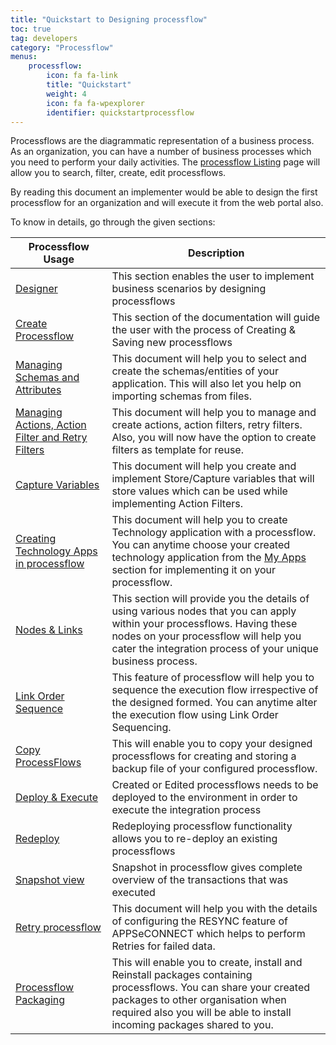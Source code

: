 ```yaml
---
title: "Quickstart to Designing processflow"
toc: true
tag: developers
category: "Processflow"
menus: 
    processflow:
        icon: fa fa-link
        title: "Quickstart"
        weight: 4
        icon: fa fa-wpexplorer
        identifier: quickstartprocessflow
---
```


Processflows are the diagrammatic representation of a business process. As an organization, you can have a number of business processes which you need to perform your daily activities. The [processflow Listing](/processflow/processflow-listing-page/) page will allow you to search, filter, create, edit processflows. 

By reading this document an implementer would be able to design the first processflow for an organization and will execute it from the web portal also. 

To know in details, go through the given sections:

|Processflow Usage|Description|
|------------------|----------------|
|[Designer](/processflow/designer-processflow/)|This section enables the user to implement business scenarios by designing processflows|
|[Create Processflow](/processflow/creating-processflow/)|This section of the documentation will guide the user with the process of Creating & Saving new processflows|
|[Managing Schemas and Attributes](/processflow/adding-schema-actions/)| This document will help you to select and create the schemas/entities of your application. This will also let you help on importing schemas from files.|
|[Managing Actions, Action Filter and Retry Filters](/processflow/manage-actions-actionfilters-errorfilters/)|This document will help you to manage and create actions, action filters, retry filters. Also, you will now have the option to create filters as template for reuse.|
|[Capture Variables](/processflow/working-with-variable/)| This document will help you create and implement Store/Capture variables that will store values which can be used while implementing Action Filters.|
|[Creating Technology Apps in processflow](/processflow/technology-app-creation-using-processflow/)| This document will help you to create Technology application with a processflow. You can anytime choose your created technology application from the [My Apps](/processflow/designer-processflow/#process-flow-left-panel) section for implementing it on your processflow.|
|[Nodes & Links](/processflow/processflow-nodes-and-links/)|This section will provide you the details of using various nodes that you can apply within your processflows. Having these nodes on your processflow will help you cater the integration process of your unique business process.|
|[Link Order Sequence](/processflow/link-order-sequencing/)| This feature of processflow will help you to sequence the execution flow irrespective of the designed formed. You can anytime alter the execution flow using Link Order Sequencing.|
|[Copy ProcessFlows](/processflow/copy-processflow/)|This will enable you to copy your designed processflows for creating and storing a backup file of your configured processflow.|
|[Deploy & Execute](/processflow/deploying-and-executing-processfloww/)|Created or Edited processflows needs to be deployed to the environment in order to execute the integration process|
|[Redeploy](/processflow/redeploying-processflow/)|Redeploying processflow functionality allows you to re-deploy an existing processflows |
|[Snapshot view](/processflow/snapshot-processflow/)|Snapshot in processflow gives complete overview of the transactions that was executed|
|[Retry processflow](/processflow/retry-processflow/)|This document will help you with the details of configuring the RESYNC feature of APPSeCONNECT which helps to perform Retries for failed data.|
|[Processflow Packaging](/processflow/processflow-packaging-overview/)| This will enable you to create, install and Reinstall packages containing processflows. You can share your created packages to other organisation when required also you will be able to install incoming packages shared to you.|
